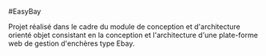 #EasyBay


Projet réalisé dans le cadre du module de conception et d'architecture orienté objet consistant en la 
conception et l'architecture d'une plate-forme web de gestion d'enchères type Ebay.
